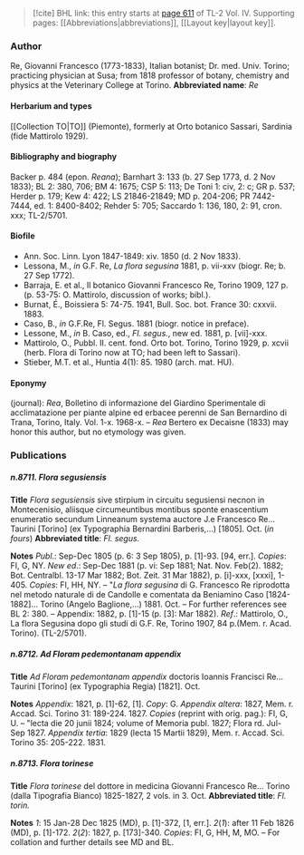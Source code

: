 > [!cite] BHL link: this entry starts at [page 611](https://www.biodiversitylibrary.org/page/33190082) of TL-2 Vol. IV.
> Supporting pages: [[Abbreviations|abbreviations]], [[Layout key|layout key]].

### Author

Re, Giovanni Francesco (1773-1833), Italian botanist; Dr. med. Univ. Torino; practicing physician at Susa; from 1818 professor of botany, chemistry and physics at the Veterinary College at Torino.
**Abbreviated name**: *Re*

#### Herbarium and types

[[Collection TO|TO]] (Piemonte), formerly at Orto botanico Sassari, Sardinia (fide Mattirolo 1929).

#### Bibliography and biography

Backer p. 484 (epon. *Reana*); Barnhart 3: 133 (b. 27 Sep 1773, d. 2 Nov 1833); BL 2: 380, 706; BM 4: 1675; CSP 5: 113; De Toni 1: civ, 2: c; GR p. 537; Herder p. 179; Kew 4: 422; LS 21846-21849; MD p. 204-206; PR 7442-7444, ed. 1: 8400-8402; Rehder 5: 705; Saccardo 1: 136, 180, 2: 91, cron. xxx; TL-2/5701.

#### Biofile

- Ann. Soc. Linn. Lyon 1847-1849: xiv. 1850 (d. 2 Nov 1833).
- Lessona, M., *in* G.F. Re, *La flora segusina* 1881, p. vii-xxv (biogr. Re; b. 27 Sep 1772).
- Barraja, E. et al., Il botanico Giovanni Francesco Re, Torino 1909, 127 p. (p. 53-75: O. Mattirolo, discussion of works; bibl.).
- Burnat, É., Boissiera 5: 74-75. 1941, Bull. Soc. bot. France 30: cxxvii. 1883.
- Caso, B., *in* G.F.Re, Fl. Segus. 1881 (biogr. notice in preface).
- Lessone, M., *in* B. Caso, ed., *Fl. segus.*, new ed. 1881, p. \[vii\]-xxx.
- Mattirolo, O., Pubbl. II. cent. fond. Orto bot. Torino, Torino 1929, p. xcvii (herb. Flora di Torino now at TO; had been left to Sassari).
- Stieber, M.T. et al., Huntia 4(1): 85. 1980 (arch. mat. HU).

#### Eponymy

(journal): *Rea*, Bolletino di informazione del Giardino Sperimentale di acclimatazione per piante alpine ed erbacee perenni de San Bernardino di Trana, Torino, Italy. Vol. 1-x. 1968-x. – *Rea* Bertero ex Decaisne (1833) may honor this author, but no etymology was given.

### Publications

##### n.8711. Flora segusiensis

**Title**
*Flora segusiensis* sive stirpium in circuitu segusiensi necnon in Montecenisio, aliisque circumeuntibus montibus sponte enascentium enumeratio secundum Linneanum systema auctore J.e Francesco Re... Taurini \[Torino\] (ex Typographia Bernardini Barberis,...) \[1805\]. Oct. (*in fours*)
**Abbreviated title**: *Fl. segus.*

**Notes**
*Publ*.: Sep-Dec 1805 (p. 6: 3 Sep 1805), p. \[1\]-93. \[94, err.\]. *Copies*: FI, G, NY.
*New ed*.: Sep-Dec 1881 (p. vi: Sep 1881; Nat. Nov. Feb(2). 1882; Bot. Centralbl. 13-17 Mar 1882; Bot. Zeit. 31 Mar 1882), p. \[i\]-xxx, \[xxxi\], 1-405. *Copies*: FI, HH, NY. – "*La flora segusina* di G. Francesco Re riprodotta nel metodo naturale di de Candolle e comentata da Beniamino Caso \[1824-1882\]... Torino (Angelo Baglione,...) 1881. Oct. – For further references see BL 2: 380. – Appendix: 1882, p. \[1\]-15 (p. \[3\]: Mar 1882).
*Ref*.: Mattirolo, O., La flora Segusina dopo gli studi di G.F. Re, Torino 1907, 84 p.(Mem. r. Acad. Torino). (TL-2/5701).

##### n.8712. Ad Floram pedemontanam appendix

**Title**
*Ad Floram pedemontanam appendix* doctoris Ioannis Francisci Re... Taurini \[Torino\] (ex Typographia Regia) \[1821\]. Oct.

**Notes**
*Appendix*: 1821, p. \[1\]-62, \[1\]. *Copy*: G.
*Appendix altera*: 1827, Mem. r. Accad. Sci. Torino 31: 189-224. 1827. *Copies* (reprint with orig. pag.): FI, G, U. – "lecta die 20 junii 1824; volume of Memoria publ. 1827; Flora rd. Jul-Sep 1827.
*Appendix tertia*: 1829 (lecta 15 Martii 1829), Mem. r. Accad. Sci. Torino 35: 205-222. 1831.

##### n.8713. Flora torinese

**Title**
*Flora torinese* del dottore in medicina Giovanni Francesco Re... Torino (dalla Tipografia Bianco) 1825-1827, 2 vols. in 3. Oct.
**Abbreviated title**: *Fl. torin.*

**Notes**
*1*: 15 Jan-28 Dec 1825 (MD), p. \[1\]-372, \[1, err.\].
*2*(*1*): after 11 Feb 1826 (MD), p. \[1\]-172.
*2*(*2*): 1827, p. \[173\]-340.
*Copies*: FI, G, HH, M, MO. – For collation and further details see MD and BL.

